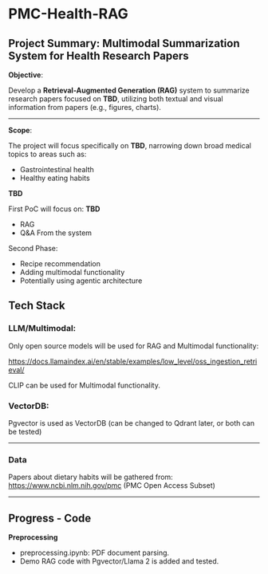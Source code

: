 # PMC-Health-RAG

## Project Summary: Multimodal Summarization System for Health Research Papers

**Objective**:

Develop a **Retrieval-Augmented Generation (RAG)** system to summarize research papers focused on **TBD**, utilizing both textual and visual information from papers (e.g., figures, charts).

---

**Scope**:

The project will focus specifically on **TBD**, narrowing down broad medical topics to areas such as:

- Gastrointestinal health
- Healthy eating habits

**TBD**

First PoC will focus on: **TBD**

- RAG
- Q&A From the system

Second Phase:

- Recipe recommendation
- Adding multimodal functionality
- Potentially using agentic architecture

## Tech Stack

### LLM/Multimodal:

Only open source models will be used for RAG and Multimodal functionality:

https://docs.llamaindex.ai/en/stable/examples/low_level/oss_ingestion_retrieval/

CLIP can be used for Multimodal functionality.

### VectorDB:

Pgvector is used as VectorDB (can be changed to Qdrant later, or both can be tested)

---

### Data

Papers about dietary habits will be gathered from: https://www.ncbi.nlm.nih.gov/pmc (PMC Open Access Subset)

---


## Progress - Code

**Preprocessing**

- preprocessing.ipynb: PDF document parsing.
- Demo RAG code with Pgvector/Llama 2 is added and tested.
